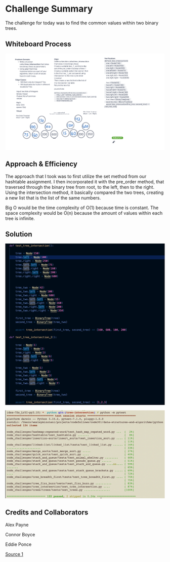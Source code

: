 # Challenge Summary

The challenge for today was to find the common values within two binary trees.

## Whiteboard Process

![White Board](./images/whiteboard.png)

## Approach & Efficiency

The approach that I took was to first utilize the set method from our hashtable assignment. I then incorporated it with the pre_order method, that traversed through the binary tree from root, to the left, then to the right. Using the intersection method, it basically compared the two trees, creating a new list that is the list of the same numbers.

Big O would be the time complexity of O(1) because time is constant. The space complexity would be O(n) because the amount of values within each tree is infinite.

## Solution

![Tests](./images/tests.png)

![Pytest](./images/pytest.png)

## Credits and Collaborators

Alex Payne

Connor Boyce

Eddie Ponce

[Source 1](https://www.w3schools.com/python/ref_set_intersection.asp)

